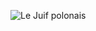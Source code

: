 ![Le Juif polonais](https://upload.wikimedia.org/wikipedia/commons/thumb/2/27/US-%241-SC-1891-Fr.223.jpg/203px-US-%241-SC-1891-Fr.223.jpg)